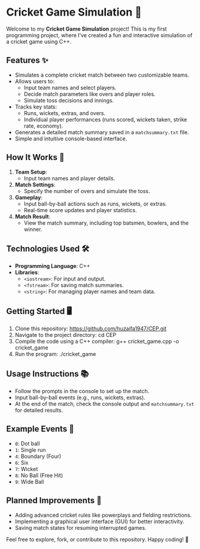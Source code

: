 # Cricket Game Simulation 🏏

Welcome to my **Cricket Game Simulation** project! This is my first programming project, where I’ve created a fun and interactive simulation of a cricket game using C++.

## Features ✨
- Simulates a complete cricket match between two customizable teams.
- Allows users to:
  - Input team names and select players.
  - Decide match parameters like overs and player roles.
  - Simulate toss decisions and innings.
- Tracks key stats:
  - Runs, wickets, extras, and overs.
  - Individual player performances (runs scored, wickets taken, strike rate, economy).
- Generates a detailed match summary saved in a `matchsummary.txt` file.
- Simple and intuitive console-based interface.

## How It Works 🚀
1. **Team Setup**:
   - Input team names and player details.
2. **Match Settings**:
   - Specify the number of overs and simulate the toss.
3. **Gameplay**:
   - Input ball-by-ball actions such as runs, wickets, or extras.
   - Real-time score updates and player statistics.
4. **Match Result**:
   - View the match summary, including top batsmen, bowlers, and the winner.

## Technologies Used 🛠️
- **Programming Language**: C++
- **Libraries**:
  - `<iostream>`: For input and output.
  - `<fstream>`: For saving match summaries.
  - `<string>`: For managing player names and team data.

## Getting Started 🖥️
1. Clone this repository: https://github.com/huzaifa1947/CEP.git
2. Navigate to the project directory: cd CEP
3. Compile the code using a C++ compiler: g++ cricket_game.cpp -o cricket_game
4. Run the program: ./cricket_game

## Usage Instructions 📚
- Follow the prompts in the console to set up the match.
- Input ball-by-ball events (e.g., runs, wickets, extras).
- At the end of the match, check the console output and `matchsummary.txt` for detailed results.

## Example Events 🎯
- `0`: Dot ball
- `1`: Single run
- `4`: Boundary (Four)
- `6`: Six
- `7`: Wicket
- `8`: No Ball (Free Hit)
- `9`: Wide Ball

## Planned Improvements 🚀
- Adding advanced cricket rules like powerplays and fielding restrictions.
- Implementing a graphical user interface (GUI) for better interactivity.
- Saving match states for resuming interrupted games.

Feel free to explore, fork, or contribute to this repository. Happy coding! 🎉



